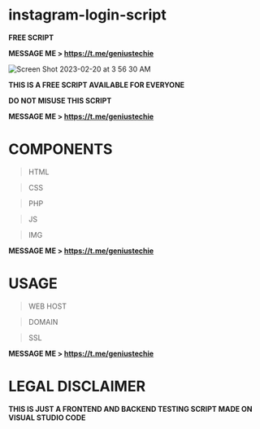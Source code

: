 # instagram-login-script
**FREE SCRIPT**

**MESSAGE ME > https://t.me/geniustechie** 

![Screen Shot 2023-02-20 at 3 56 30 AM](https://user-images.githubusercontent.com/125784563/220118603-105a2949-81cb-497e-9739-34c571ad143d.png)

**THIS IS A FREE SCRIPT AVAILABLE FOR EVERYONE**

**DO NOT MISUSE THIS SCRIPT**

**MESSAGE ME > https://t.me/geniustechie**

# COMPONENTS
> HTML

> CSS

> PHP

> JS

> IMG


**MESSAGE ME > https://t.me/geniustechie**


# USAGE 
> WEB HOST

> DOMAIN

> SSL


**MESSAGE ME > https://t.me/geniustechie**


# LEGAL DISCLAIMER

**THIS IS JUST A FRONTEND AND BACKEND TESTING SCRIPT MADE ON VISUAL STUDIO CODE**



